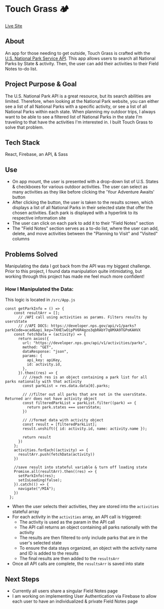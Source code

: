 # Touch Grass 🏕️
<a href="https://itsoliviasparks-touch-grass.netlify.app">Live Site</a>

## About
An app for those needing to get outside, Touch Grass is crafted with the <a href="https://www.nps.gov/subjects/developer/api-documentation.htm">U.S. National Park Service API</a>.
This app allows users to search all National Parks by State & activity. Then, the user can add their activities to their Field Notes to-do list.

## Project Purpose & Goal
The U.S. National Park API is a great resource, but its search abilities are limited. Therefore, when looking at the National Park website, you can either see a list of all National Parks with a specific activity, or see a list of all National Parks within each state. When planning my outdoor trips, I always want to be able to see a filtered list of National Parks in the state I'm traveling to that have the activities I'm interested in. I built Touch Grass to solve that problem.

## Tech Stack
React, Firebase, an API, & Sass

## Use
- On app mount, the user is presented with a drop-down list of U.S. States & checkboxes for various outdoor activities. The user can select as many activities as they like before clicking the 'Your Adventure Awaits' button
- After clicking the button, the user is taken to the results screen, which displays a list of all National Parks in their selected state that offer the chosen activities. Each park is displayed with a hyperlink to its respective information site
- The user can click on each park to add it to their "Field Notes" section
- The "Field Notes" section serves as a to-do list, where the user can add, delete, and move activities between the "Planning to Visit" and "Visited" columns

## Problems Solved
Manipulating the data I got back from the API was my biggest challenge. Prior to this project, I found data manipulation quite intimidating, but working through this project has made me feel much more confident!

### How I Manipulated the Data:
This logic is located in `/src/App.js`
```
const getParkInfo = () => {
    const resultArr = [];
      // /API call using activities as params. Filters results by usersState
      // //API DOCS: https://developer.nps.gov/api/v1/parks?parkCode=acad&api_key=7XHElwOipPV6R4gzo3qbRAbY7q8MXA9TGPoKAHVX
    const fetchData = (activity) => {
      return axios({
        url: "https://developer.nps.gov/api/v1/activities/parks",
        method: "GET",
        dataResponse: "json",
        params: {
          api_key: apiKey,
          id: activity.id,
        },
      }).then((res) => {
        // //each res is an object containing a park list for all parks nationally with that activity
        const parkList = res.data.data[0].parks;

        // //filter out all parks that are not in the usersState. Returned arr does not have activity object
        const filteredParkList = parkList.filter((park) => {
          return park.states === usersState;
        })

        // //format data with activity object
        const result = [filteredParkList];
        result.unshift({ id: activity.id, name: activity.name });

        return result
      })
    };
    activities.forEach((activity) => {
      resultArr.push(fetchData(activity))
    })

    //save result into stateful variable & turn off loading state
    Promise.all(resultArr).then((res) => {
      setParkInfo(res);
      setIsLoading(false);
    }).catch(() => {
      navigate("/MIA");
    })
  };
```
- When the user selects their activities, they are stored into the `activities` stateful array
- For each activity in the `activities` array, an API call is triggered:
  - The activity is used as the param in the API call
  - The API call returns an object containing all parks nationally with the activity
  - The results are then filtered to only include parks that are in the user's selected state
  - To ensure the data stays organized, an object with the activity name and ID is added to the results
  - The final results are then added to the `resultsArr`
- Once all API calls are complete, the `resultsArr` is saved into state


## Next Steps
- Currently all users share a singular Field Notes page
- I am working on implementing User Authentication via Firebase to allow each user to have an individualized & private Field Notes page
